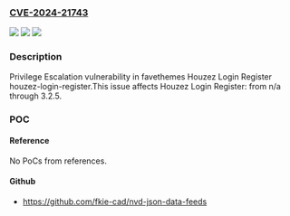 ### [CVE-2024-21743](https://cve.mitre.org/cgi-bin/cvename.cgi?name=CVE-2024-21743)
![](https://img.shields.io/static/v1?label=Product&message=Houzez%20Login%20Register&color=blue)
![](https://img.shields.io/static/v1?label=Version&message=n%2Fa&color=blue)
![](https://img.shields.io/static/v1?label=Vulnerability&message=CWE-266%20Incorrect%20Privilege%20Assignment&color=brighgreen)

### Description

Privilege Escalation vulnerability in favethemes Houzez Login Register houzez-login-register.This issue affects Houzez Login Register: from n/a through 3.2.5.

### POC

#### Reference
No PoCs from references.

#### Github
- https://github.com/fkie-cad/nvd-json-data-feeds

